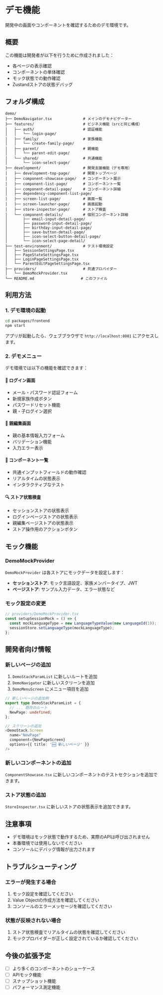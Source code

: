 # デモ機能

開発中の画面やコンポーネントを確認するためのデモ環境です。

## 概要

この機能は開発者が以下を行うために作成されました：

- 各ページの表示確認
- コンポーネントの単体確認
- モック状態での動作確認
- Zustandストアの状態デバッグ

## フォルダ構成

```
demo/
├── DemoNavigator.tsx              # メインのデモナビゲーター
├── features/                      # ビジネス機能（srcと同じ構成）
│   ├── auth/                      # 認証機能
│   │   └── login-page/
│   ├── family/                    # 家族機能
│   │   └── create-family-page/
│   ├── parent/                    # 親機能
│   │   └── parent-edit-page/
│   └── shared/                    # 共通機能
│       └── icon-select-page/
├── development/                   # 開発支援機能（デモ専用）
│   ├── development-top-page/      # 開発トップページ
│   ├── component-showcase-page/   # コンポーネント展示
│   ├── component-list-page/       # コンポーネント一覧
│   ├── component-detail-page/     # コンポーネント詳細
│   ├── dependency-component-list-page/
│   ├── screen-list-page/          # 画面一覧
│   ├── screen-launcher-page/      # 画面起動
│   ├── store-inspector-page/      # ストア検査
│   └── component-details/         # 個別コンポーネント詳細
│       ├── email-input-detail-page/
│       ├── password-input-detail-page/
│       ├── birthday-input-detail-page/
│       ├── save-button-detail-page/
│       ├── icon-select-button-detail-page/
│       └── icon-select-page-detail/
├── test-environment/              # テスト環境設定
│   ├── SessionSettingsPage.tsx
│   ├── PageStateSettingsPage.tsx
│   ├── LoginPageSettingsPage.tsx
│   └── ParentEditPageSettingsPage.tsx
├── providers/                     # 共通プロバイダー
│   └── DemoMockProvider.tsx
└── README.md                     # このファイル
```

## 利用方法

### 1. デモ環境の起動

```bash
cd packages/frontend
npm start
```

アプリが起動したら、ウェブブラウザで `http://localhost:8081` にアクセスします。

### 2. デモメニュー

デモ環境では以下の機能を確認できます：

#### 🔐 ログイン画面
- メール・パスワード認証フォーム
- 新規家族作成ボタン
- パスワードリセット機能
- 親・子ログイン選択

#### 👤 親編集画面
- 親の基本情報入力フォーム
- バリデーション機能
- 入力エラー表示

#### 🧩 コンポーネント一覧
- 共通インプットフィールドの動作確認
- リアルタイムの状態表示
- インタラクティブなテスト

#### 🔍 ストア状態検査
- セッションストアの状態表示
- ログインページストアの状態表示
- 親編集ページストアの状態表示
- ストア操作用のアクションボタン

## モック機能

### DemoMockProvider

`DemoMockProvider` は各ストアにモックデータを設定します：

- **セッションストア**: モック言語設定、家族メンバータイプ、JWT
- **ページストア**: サンプル入力データ、エラー状態など

### モック設定の変更

```typescript
// providers/DemoMockProvider.tsx
const setupSessionMock = () => {
  const mockLanguageType = new LanguageTypeValue(new LanguageId(1));
  sessionStore.setLanguageType(mockLanguageType);
};
```

## 開発者向け情報

### 新しいページの追加

1. `DemoStackParamList` に新しいルートを追加
2. `DemoNavigator` に新しいスクリーンを追加
3. `DemoMenuScreen` にメニュー項目を追加

```typescript
// 新しいページの追加例
export type DemoStackParamList = {
  // ... 既存のルート
  NewPage: undefined;
};

// スクリーンの追加
<DemoStack.Screen 
  name="NewPage" 
  component={NewPageScreen}
  options={{ title: '🆕 新しいページ' }}
/>
```

### 新しいコンポーネントの追加

`ComponentShowcase.tsx` に新しいコンポーネントのテストセクションを追加できます。

### ストア状態の追加

`StoreInspector.tsx` に新しいストアの状態表示を追加できます。

## 注意事項

- デモ環境はモック状態で動作するため、実際のAPIは呼び出されません
- 本番環境では使用しないでください
- コンソールにデバッグ情報が出力されます

## トラブルシューティング

### エラーが発生する場合

1. モック設定を確認してください
2. Value Objectの作成方法を確認してください
3. コンソールのエラーメッセージを確認してください

### 状態が反映されない場合

1. ストア状態検査でリアルタイムの状態を確認してください
2. モックプロバイダーが正しく設定されているか確認してください

## 今後の拡張予定

- [ ] より多くのコンポーネントのショーケース
- [ ] APIモック機能
- [ ] スナップショット機能
- [ ] パフォーマンス測定機能
